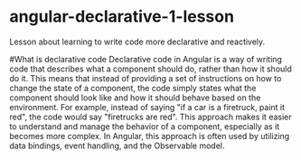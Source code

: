 # angular-declarative-1-lesson
Lesson about learning to write code more declarative and reactively.

#What is declarative code
Declarative code in Angular is a way of writing code that describes what a component should do, rather than how it should do it. This means that instead of providing a set of instructions on how to change the state of a component, the code simply states what the component should look like and how it should behave based on the environment. For example, instead of saying "if a car is a firetruck, paint it red", the code would say "firetrucks are red". This approach makes it easier to understand and manage the behavior of a component, especially as it becomes more complex. In Angular, this approach is often used by utilizing data bindings, event handling, and the Observable model.


